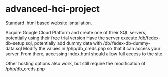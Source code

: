 # advanced-hci-project

Standard .html based website isntallation.  

Acquire Google Cloud Platform and create one of their SQL servers, potentially using their free trial version
Have the server execute /db/fedex-db-setup.sql, potentially add dummy data with /db/fedex-db-dummy-data.sql
Modify the values in /php/db_creds.php so that it can access your server.
From there, accessing index.html should allow full access to the site.

Other hosting options also work, but still require the modification of /php/db_creds.php
